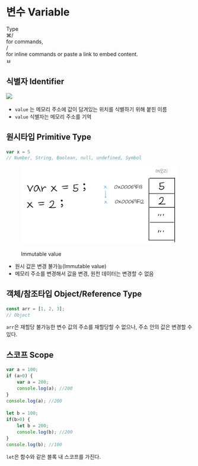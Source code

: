 # 변수 Variable

Type\
⌘/\
for commands,\
/\
for inline commands or paste a link to embed content.\
ㅂ

## 식별자 Identifier

![](<../.gitbook/assets/IMG\_0363 (1).PNG>)

* `value` 는 메모리 주소에 값이 담겨있는 위치를 식별하기 위해 붙힌 이름
* `value` 식별자는 메모리 주소를 기억

###

## 원시타입 Primitive Type

```javascript
var x = 5 
// Number, String, Boolean, null, undefined, Symbol
```

<figure><img src="../.gitbook/assets/IMG_0336.PNG" alt=""><figcaption><p>Immutable value</p></figcaption></figure>

* 원시 값은 변경 불가능(Immutable value)
* 메모리 주소를 변경해서 값을 변경, 원천 데이터는 변경할 수 없음

###

## 객체/참조타입 Object/Reference Type

```javascript
const arr = [1, 2, 3]; 
// Object
```

`arr`은 재할당 불가능한 변수 값의 주소를 재할당할 수 없으나, 주소 안의 값은 변경할 수 있다.

###

## 스코프 Scope

```javascript
var a = 100;
if (a>0) {
    var a = 200;
    console.log(a); //200
}
console.log(a); //200

let b = 100;
if(b>0) {
    let b = 200;
    console.log(b); //200
}
console.log(b); //100

```

`let`은 함수와 같은 블록 내 스코프를 가진다.
